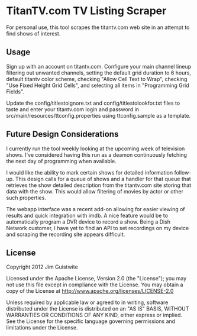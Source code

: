 TitanTV.com TV Listing Scraper
==============================

For personal use, this tool scrapes the titantv.com web site in an
attempt to find shows of interest.

Usage
-----

Sign up with an account on titantv.com.  Configure your main channel
lineup filtering out unwanted channels, setting the default grid
duration to 6 hours, default titantv color scheme, checking "Allow Cell
Text to Wrap", checking "Use Fixed Height Grid Cells", and selecting
all items in "Programming Grid Fields".


Update the config/titlestoignore.txt and config/titlestolookfor.txt
files to taste and enter your titantv.com login and password in
src/main/resources/ttconfig.properties using ttconfig.sample as a
template.


Future Design Considerations
----------------------------

I currently run the tool weekly looking at the upcoming week of
television shows.  I've considered having this run as a deamon
continuously fetching the next day of programming when available.

I would like the ability to mark certain shows for detailed
information follow-up.  This design calls for a queue of shows and a
handler for that queue that retrieves the show detailed description from
the titantv.com site storing that data with the show.  This would
allow filtering of movies by actor or other such properties.

The webapp interface was a recent add-on allowing for easier viewing
of results and quick integration with imdb.  A nice feature would be
to automatically program a DVR device to record a show.  Being a Dish
Network customer, I have yet to find an API to set recordings on my
device and scraping the recording site appears difficult.

License
-------

Copyright 2012 Jim Guistwite

Licensed under the Apache License, Version 2.0 (the "License");
you may not use this file except in compliance with the License.
You may obtain a copy of the License at http://www.apache.org/licenses/LICENSE-2.0

Unless required by applicable law or agreed to in writing, software
distributed under the License is distributed on an "AS IS" BASIS,
WITHOUT WARRANTIES OR CONDITIONS OF ANY KIND, either express or implied.
See the License for the specific language governing permissions and
limitations under the License.

